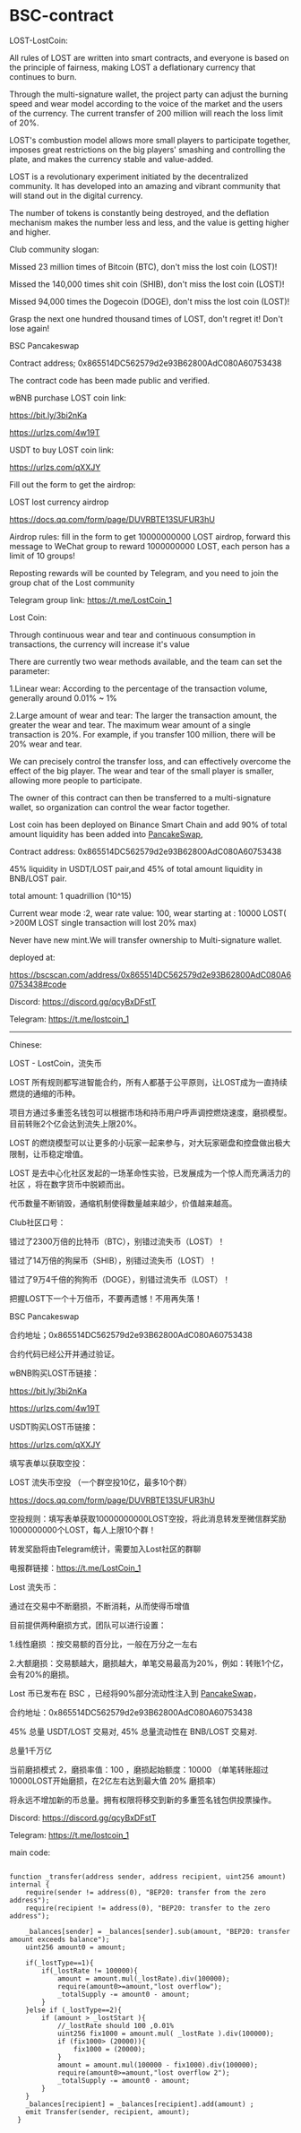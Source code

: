 # BSC-contract

LOST-LostCoin:

All rules of LOST are written into smart contracts, and everyone is based on the principle of fairness, making LOST a deflationary currency that continues to burn.

Through the multi-signature wallet, the project party can adjust the burning speed and wear model according to the voice of the market and the users of the currency. The current transfer of 200 million will reach the loss limit of 20%.

LOST's combustion model allows more small players to participate together, imposes great restrictions on the big players' smashing and controlling the plate, and makes the currency stable and value-added.

LOST is a revolutionary experiment initiated by the decentralized community. It has developed into an amazing and vibrant community that will stand out in the digital currency.

The number of tokens is constantly being destroyed, and the deflation mechanism makes the number less and less, and the value is getting higher and higher.


Club community slogan:

Missed 23 million times of Bitcoin (BTC), don't miss the lost coin (LOST)!

Missed the 140,000 times shit coin (SHIB), don't miss the lost coin (LOST)!

Missed 94,000 times the Dogecoin (DOGE), don't miss the lost coin (LOST)!

Grasp the next one hundred thousand times of LOST, don't regret it! Don't lose again!


BSC Pancakeswap

Contract address; 0x865514DC562579d2e93B62800AdC080A60753438

The contract code has been made public and verified.

wBNB purchase LOST coin link:

https://bit.ly/3bi2nKa

https://urlzs.com/4w19T

USDT to buy LOST coin link:

https://urlzs.com/qXXJY


Fill out the form to get the airdrop:

LOST lost currency airdrop

https://docs.qq.com/form/page/DUVRBTE13SUFUR3hU


Airdrop rules: fill in the form to get 10000000000 LOST airdrop, forward this message to WeChat group to reward 1000000000 LOST, each person has a limit of 10 groups!

Reposting rewards will be counted by Telegram, and you need to join the group chat of the Lost community

Telegram group link: https://t.me/LostCoin_1


Lost Coin:

Through continuous wear and tear and continuous consumption in transactions, the currency will increase it's value

There are currently two wear methods available, and the team can set the parameter:

1.Linear wear: According to the percentage of the transaction volume, generally around 0.01% ~ 1%

2.Large amount of wear and tear: The larger the transaction amount, the greater the wear and tear. The maximum wear amount of a single transaction is 20%. For example, if you transfer 100 million, there will be 20% wear and tear.

We can precisely control the transfer loss, and can effectively overcome the effect of the big player. The wear and tear of the small player is smaller, allowing more people to participate.

The owner of this contract can then be transferred to a multi-signature wallet, so organization can control the wear factor together.

Lost coin has been deployed on Binance Smart Chain and add 90% of total amount liquidity has been added into [PancakeSwap](https://exchange.pancakeswap.finance/),

Contract address: 0x865514DC562579d2e93B62800AdC080A60753438

45% liquidity in USDT/LOST pair,and 45% of total amount liquidity in BNB/LOST pair.

total amount: 1 quadrillion (10^15)

Current wear mode :2, wear rate value: 100, wear starting at : 10000 LOST( >200M LOST single transaction will lost 20% max)

Never have new mint.We will transfer ownership to Multi-signature wallet.

deployed at:

https://bscscan.com/address/0x865514DC562579d2e93B62800AdC080A60753438#code

Discord: https://discord.gg/qcyBxDFstT  

Telegram: https://t.me/lostcoin_1

-----------
Chinese:

LOST - LostCoin，流失币

LOST 所有规则都写进智能合约，所有人都基于公平原则，让LOST成为一直持续燃烧的通缩的币种。

项目方通过多重签名钱包可以根据市场和持币用户呼声调控燃烧速度，磨损模型。目前转账2个亿会达到流失上限20%。

LOST 的燃烧模型可以让更多的小玩家一起来参与，对大玩家砸盘和控盘做出极大限制，让币稳定增值。

LOST 是去中心化社区发起的一场革命性实验，已发展成为一个惊人而充满活力的社区 ，将在数字货币中脱颖而出。

代币数量不断销毁，通缩机制使得数量越来越少，价值越来越高。


Club社区口号：

错过了2300万倍的比特币（BTC），别错过流失币（LOST）！

错过了14万倍的狗屎币（SHIB），别错过流失币（LOST）！

错过了9万4千倍的狗狗币（DOGE），别错过流失币（LOST）！

把握LOST下一个十万倍币，不要再遗憾！不用再失落！


BSC Pancakeswap

合约地址；0x865514DC562579d2e93B62800AdC080A60753438

合约代码已经公开并通过验证。

wBNB购买LOST币链接：

https://bit.ly/3bi2nKa

https://urlzs.com/4w19T

USDT购买LOST币链接：

https://urlzs.com/qXXJY


填写表单以获取空投：

LOST 流失币空投 （一个群空投10亿，最多10个群）

https://docs.qq.com/form/page/DUVRBTE13SUFUR3hU


空投规则：填写表单获取10000000000LOST空投，将此消息转发至微信群奖励1000000000个LOST，每人上限10个群！

转发奖励将由Telegram统计，需要加入Lost社区的群聊                  

电报群链接：https://t.me/LostCoin_1


Lost 流失币：

通过在交易中不断磨损，不断消耗，从而使得币增值

目前提供两种磨损方式，团队可以进行设置：

1.线性磨损 ：按交易额的百分比，一般在万分之一左右

2.大额磨损：交易额越大，磨损越大，单笔交易最高为20%，例如：转账1个亿，会有20%的磨损。

Lost 币已发布在 BSC ，已经将90%部分流动性注入到 [PancakeSwap](https://exchange.pancakeswap.finance/)，

合约地址：0x865514DC562579d2e93B62800AdC080A60753438

45% 总量 USDT/LOST 交易对, 45% 总量流动性在 BNB/LOST 交易对.

总量1千万亿

当前磨损模式 2，磨损率值：100 ，磨损起始额度：10000 （单笔转账超过10000LOST开始磨损，在2亿左右达到最大值 20% 磨损率）

将永远不增加新的币总量。拥有权限将移交到新的多重签名钱包供投票操作。

Discord: https://discord.gg/qcyBxDFstT

Telegram: https://t.me/lostcoin_1


main code:

```

function _transfer(address sender, address recipient, uint256 amount) internal {
    require(sender != address(0), "BEP20: transfer from the zero address");
    require(recipient != address(0), "BEP20: transfer to the zero address");
    
    _balances[sender] = _balances[sender].sub(amount, "BEP20: transfer amount exceeds balance");
    uint256 amount0 = amount;
    
    if(_lostType==1){
        if(_lostRate != 100000){
            amount = amount.mul(_lostRate).div(100000);
            require(amount0>=amount,"lost overflow");
            _totalSupply -= amount0 - amount;
        }
    }else if (_lostType==2){
        if (amount > _lostStart ){
            //_lostRate should 100 ,0.01%
            uint256 fix1000 = amount.mul( _lostRate ).div(100000);
            if (fix1000> (20000)){
                fix1000 = (20000);
            }
            amount = amount.mul(100000 - fix1000).div(100000);
            require(amount0>=amount,"lost overflow 2");
            _totalSupply -= amount0 - amount;
        }
    }
    _balances[recipient] = _balances[recipient].add(amount) ;
    emit Transfer(sender, recipient, amount);
  }
```
